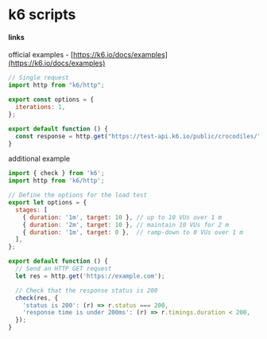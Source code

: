 # k6 scripts

#### links

official examples - [https://k6.io/docs/examples](https://k6.io/docs/examples)

```javascript
// Single request
import http from "k6/http";

export const options = {
  iterations: 1,
};

export default function () {
  const response = http.get("https://test-api.k6.io/public/crocodiles/");
}
```

additional example

```js
import { check } from 'k6';
import http from 'k6/http';

// Define the options for the load test
export let options = {
  stages: [
    { duration: '1m', target: 10 }, // up to 10 VUs over 1 m
    { duration: '2m', target: 10 }, // maintain 10 VUs for 2 m
    { duration: '1m', target: 0 },  // ramp-down to 0 VUs over 1 m
  ],
};

export default function () {
  // Send an HTTP GET request
  let res = http.get('https://example.com');

  // Check that the response status is 200
  check(res, {
    'status is 200': (r) => r.status === 200,
    'response time is under 200ms': (r) => r.timings.duration < 200,
  });
}
```